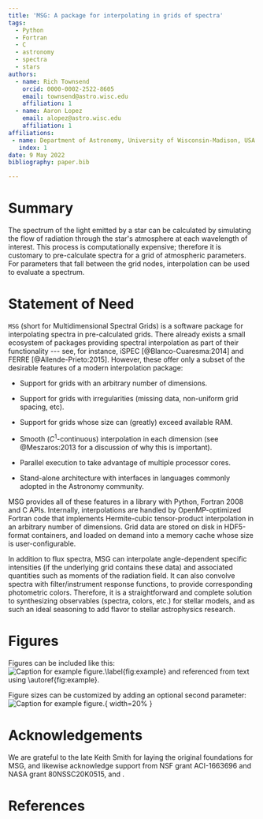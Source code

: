 ```yaml
---
title: 'MSG: A package for interpolating in grids of spectra'
tags:
  - Python
  - Fortran
  - C
  - astronomy
  - spectra
  - stars
authors:
  - name: Rich Townsend
    orcid: 0000-0002-2522-8605
    email: townsend@astro.wisc.edu
    affiliation: 1
  - name: Aaron Lopez
    email: alopez@astro.wisc.edu
    affiliation: 1
affiliations:
 - name: Department of Astronomy, University of Wisconsin-Madison, USA
   index: 1
date: 9 May 2022
bibliography: paper.bib

---
```


# Summary

The spectrum of the light emitted by a star can be calculated by
simulating the flow of radiation through the star's atmosphere at each
wavelength of interest. This process is computationally expensive;
therefore it is customary to pre-calculate spectra for a grid of
atmospheric parameters. For parameters that fall between the grid
nodes, interpolation can be used to evaluate a spectrum.

# Statement of Need

`MSG` (short for Multidimensional Spectral Grids) is a software
package for interpolating spectra in pre-calculated grids. There
already exists a small ecosystem of packages providing spectral
interpolation as part of their functionality --- see, for instance,
iSPEC [@Blanco-Cuaresma:2014] and FERRE
[@Allende-Prieto:2015]. However, these offer only a subset of the
desirable features of a modern interpolation package:

* Support for grids with an arbitrary number of dimensions.

* Support for grids with irregularities (missing data, non-uniform grid spacing, etc).

* Support for grids whose size can (greatly) exceed available RAM.

* Smooth ($C^1$-continuous) interpolation in each dimension (see @Meszaros:2013 for a
  discussion of why this is important).

* Parallel execution to take advantage of multiple processor cores.

* Stand-alone architecture with interfaces in languages commonly adopted in
  the Astronomy community.

MSG provides all of these features in a library with Python, Fortran
2008 and C APIs. Internally, interpolations are handled by
OpenMP-optimized Fortran code that implements Hermite-cubic
tensor-product interpolation in an arbitrary number of
dimensions. Grid data are stored on disk in HDF5-format containers,
and loaded on demand into a memory cache whose size is
user-configurable.

In addition to flux spectra, MSG can interpolate angle-dependent
specific intensities (if the underlying grid contains these data) and
associated quantities such as moments of the radiation field. It can
also convolve spectra with filter/instrument response functions, to
provide corresponding photometric colors. Therefore, it is a
straightforward and complete solution to synthesizing observables
(spectra, colors, etc.) for stellar models, and as such an ideal seasoning
to add flavor to stellar astrophysics research.

# Figures

Figures can be included like this:
![Caption for example figure.\label{fig:example}](figure.png)
and referenced from text using \autoref{fig:example}.

Figure sizes can be customized by adding an optional second parameter:
![Caption for example figure.](figure.png){ width=20% }

# Acknowledgements

We are grateful to the late Keith Smith for laying the original
foundations for MSG, and likewise acknowledge support from NSF grant
ACI-1663696 and NASA grant 80NSSC20K0515, and .

# References
